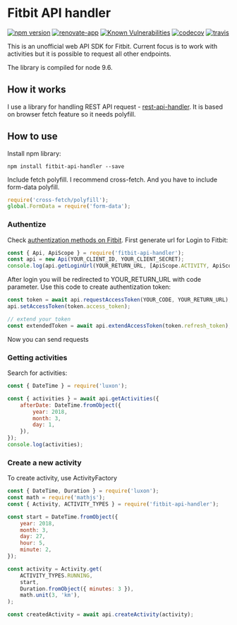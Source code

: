# Fitbit API handler

[![npm version](https://badge.fury.io/js/fitbit-api-handler.svg)](https://badge.fury.io/js/fitbit-api-handler)
[![renovate-app](https://img.shields.io/badge/renovate-app-blue.svg)](https://renovateapp.com/) 
[![Known Vulnerabilities](https://snyk.io/test/github/fabulator/fitbit-api-handler/badge.svg)](https://snyk.io/test/github/fabulator/fitbit-api-handler)
[![codecov](https://codecov.io/gh/fabulator/fitbit-api-handler/branch/master/graph/badge.svg)](https://codecov.io/gh/fabulator/fitbit-api-handler) 
[![travis](https://travis-ci.org/fabulator/fitbit-api-handler.svg?branch=master)](https://travis-ci.org/fabulator/fitbit-api-handler)

This is an unofficial web API SDK for Fitbit. Current focus is to work with activities but it is possible to request all other endpoints.

The library is compiled for node 9.6.

## How it works
I use a library for handling REST API request - [rest-api-handler](https://github.com/fabulator/rest-api-handler). It is based on browser fetch feature so it needs polyfill.

## How to use

Install npm library:

```
npm install fitbit-api-handler --save
```

Include fetch polyfill. I recommend cross-fetch. And you have to include form-data polyfill.

```javascript
require('cross-fetch/polyfill');
global.FormData = require('form-data');
```

### Authentize

Check [authentization methods on Fitbit](https://dev.fitbit.com/build/reference/web-api/oauth2/). First generate url for Login to Fitbit:

```javascript
const { Api, ApiScope } = require('fitbit-api-handler');
const api = new Api(YOUR_CLIENT_ID, YOUR_CLIENT_SECRET);
console.log(api.getLoginUrl(YOUR_RETURN_URL, [ApiScope.ACTIVITY, ApiScope.PROFILE]))
```

After login you will be redirected to YOUR_RETURN_URL with code parameter. Use this code to create authentization token:

```javascript
const token = await api.requestAccessToken(YOUR_CODE, YOUR_RETURN_URL);
api.setAccessToken(token.access_token);

// extend your token
const extendedToken = await api.extendAccessToken(token.refresh_token);
```

Now you can send requests

### Getting activities

Search for activities:

```javascript
const { DateTime } = require('luxon');

const { activities } = await api.getActivities({
    afterDate: DateTime.fromObject({
        year: 2018,
        month: 3,
        day: 1,
    }),
});
console.log(activities);
```

### Create a new activity

To create activity, use ActivityFactory

```javascript
const { DateTime, Duration } = require('luxon');
const math = require('mathjs');
const { Activity, ACTIVITY_TYPES } = require('fitbit-api-handler');

const start = DateTime.fromObject({
    year: 2018,
    month: 3,
    day: 27,
    hour: 5,
    minute: 2,
});

const activity = Activity.get(
    ACTIVITY_TYPES.RUNNING,
    start,
    Duration.fromObject({ minutes: 3 }),
    math.unit(3, 'km'),
);

const createdActivity = await api.createActivity(activity);
```
